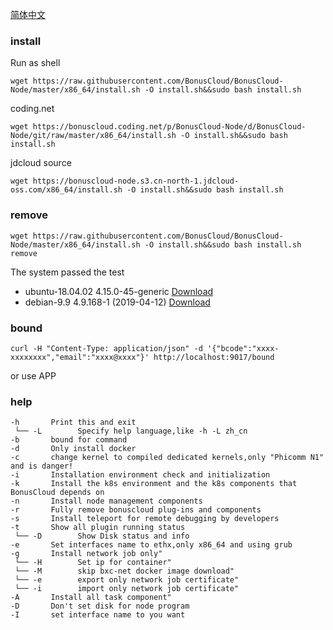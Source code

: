 
[简体中文](README_zh.md)

### install
Run as shell
```
wget https://raw.githubusercontent.com/BonusCloud/BonusCloud-Node/master/x86_64/install.sh -O install.sh&&sudo bash install.sh
```
coding.net
```
wget https://bonuscloud.coding.net/p/BonusCloud-Node/d/BonusCloud-Node/git/raw/master/x86_64/install.sh -O install.sh&&sudo bash install.sh
```
jdcloud source
```
wget https://bonuscloud-node.s3.cn-north-1.jdcloud-oss.com/x86_64/install.sh -O install.sh&&sudo bash install.sh
```
### remove
```
wget https://raw.githubusercontent.com/BonusCloud/BonusCloud-Node/master/x86_64/install.sh -O install.sh&&sudo bash install.sh remove
```

The system passed the test
- ubuntu-18.04.02 4.15.0-45-generic [Download](https://www.ubuntu.com/download/server)
- debian-9.9 4.9.168-1 (2019-04-12) [Download](https://www.debian.org/distrib/)

### bound
```
curl -H "Content-Type: application/json" -d '{"bcode":"xxxx-xxxxxxxx","email":"xxxx@xxxx"}' http://localhost:9017/bound
```
or use APP

### help

    -h       Print this and exit
     └── -L        Specify help language,like -h -L zh_cn
    -b       bound for command
    -d       Only install docker
    -c       change kernel to compiled dedicated kernels,only "Phicomm N1" and is danger!
    -i       Installation environment check and initialization
    -k       Install the k8s environment and the k8s components that BonusCloud depends on
    -n       Install node management components
    -r       Fully remove bonuscloud plug-ins and components
    -s       Install teleport for remote debugging by developers
    -t       Show all plugin running status
     └── -D        Show Disk status and info
    -e       Set interfaces name to ethx,only x86_64 and using grub
    -g       Install network job only"
     └── -H        Set ip for container"
     └── -M        skip bxc-net docker image download"
     └── -e        export only network job certificate"
     └── -i        import only network job certificate"
    -A       Install all task component"
    -D       Don't set disk for node program
    -I       set interface name to you want
